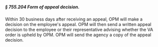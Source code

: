 ##### § 755.204 Form of appeal decision. #####

Within 30 business days after receiving an appeal, OPM will make a decision on the employee's appeal. OPM will then send a written appeal decision to the employee or their representative advising whether the VA order is upheld by OPM. OPM will send the agency a copy of the appeal decision.